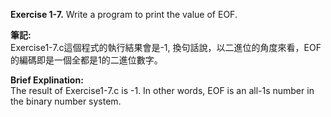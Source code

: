 **Exercise 1-7.** Write a program to print the value of EOF.

**筆記:**\
Exercise1-7.c這個程式的執行結果會是-1, 換句話說，以二進位的角度來看，EOF的編碼即是一個全都是1的二進位數字。

**Brief Explination:**\
The result of Exercise1-7.c is -1. In other words, EOF is an all-1s number in the binary number system.
